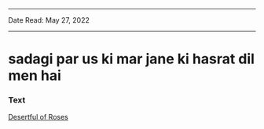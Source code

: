 
---

Date Read: May 27, 2022

---


# sadagi par us ki mar jane ki hasrat dil men hai


### Text

[Desertful of Roses](http://www.columbia.edu/itc/mealac/pritchett/00ghalib/157/index_157.html)

